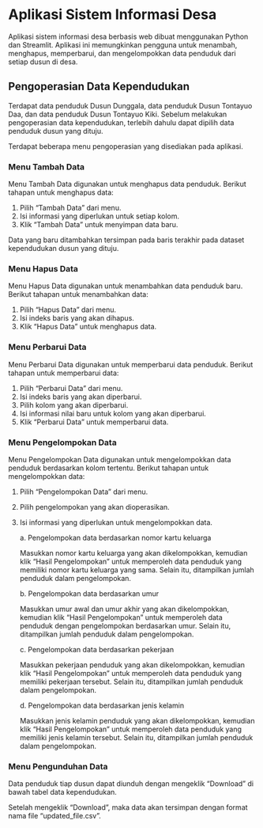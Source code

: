 # Aplikasi Sistem Informasi Desa

Aplikasi sistem informasi desa berbasis web dibuat menggunakan Python dan Streamlit. Aplikasi ini memungkinkan pengguna untuk menambah, menghapus, memperbarui, dan mengelompokkan data penduduk dari setiap dusun di desa.

## Pengoperasian Data Kependudukan

Terdapat data penduduk Dusun Dunggala, data penduduk Dusun Tontayuo Daa, dan data penduduk Dusun Tontayuo Kiki. Sebelum melakukan pengoperasian data kependudukan, terlebih dahulu dapat dipilih data penduduk dusun yang dituju.

Terdapat beberapa menu pengoperasian yang disediakan pada aplikasi.

### Menu Tambah Data

Menu Tambah Data digunakan untuk menghapus data penduduk. Berikut tahapan untuk menghapus data:
1. Pilih “Tambah Data” dari menu.
2. Isi informasi yang diperlukan untuk setiap kolom.
3. Klik “Tambah Data” untuk menyimpan data baru.

Data yang baru ditambahkan tersimpan pada baris terakhir pada dataset kependudukan dusun yang dituju.

### Menu Hapus Data

Menu Hapus Data digunakan untuk menambahkan data penduduk baru. Berikut tahapan untuk menambahkan data:
1. Pilih “Hapus Data” dari menu.
2. Isi indeks baris yang akan dihapus.
3. Klik “Hapus Data” untuk menghapus data.

### Menu Perbarui Data

Menu Perbarui Data digunakan untuk memperbarui data penduduk. Berikut tahapan untuk memperbarui data:
1. Pilih “Perbarui Data” dari menu.
2. Isi indeks baris yang akan diperbarui.
3. Pilih kolom yang akan diperbarui.
4. Isi informasi nilai baru untuk kolom yang akan diperbarui.
5. Klik “Perbarui Data” untuk memperbarui data.

### Menu Pengelompokan Data

Menu Pengelompokan Data digunakan untuk mengelompokkan data penduduk berdasarkan kolom tertentu. Berikut tahapan untuk mengelompokkan data:
1. Pilih “Pengelompokan Data” dari menu.
2. Pilih pengelompokan yang akan dioperasikan.
3. Isi informasi yang diperlukan untuk mengelompokkan data.

   a. Pengelompokan data berdasarkan nomor kartu keluarga

      Masukkan nomor kartu keluarga yang akan dikelompokkan, kemudian klik “Hasil Pengelompokan” untuk memperoleh data penduduk yang memiliki nomor kartu keluarga yang sama. Selain itu, ditampilkan jumlah penduduk dalam pengelompokan.

   b. Pengelompokan data berdasarkan umur

      Masukkan umur awal dan umur akhir yang akan dikelompokkan, kemudian klik “Hasil Pengelompokan” untuk memperoleh data penduduk dengan pengelompokan berdasarkan umur. Selain itu, ditampilkan jumlah penduduk dalam pengelompokan.

   c. Pengelompokan data berdasarkan pekerjaan

      Masukkan pekerjaan penduduk yang akan dikelompokkan, kemudian klik “Hasil Pengelompokan” untuk memperoleh data penduduk yang memiliki pekerjaan tersebut. Selain itu, ditampilkan jumlah penduduk dalam pengelompokan.

   d. Pengelompokan data berdasarkan jenis kelamin

      Masukkan jenis kelamin penduduk yang akan dikelompokkan, kemudian klik “Hasil Pengelompokan” untuk memperoleh data penduduk yang memiliki jenis kelamin tersebut. Selain itu, ditampilkan jumlah penduduk dalam pengelompokan.

### Menu Pengunduhan Data

Data penduduk tiap dusun dapat diunduh dengan mengeklik “Download” di bawah tabel data kependudukan.

Setelah mengeklik “Download”, maka data akan tersimpan dengan format nama file “updated_file.csv”.
